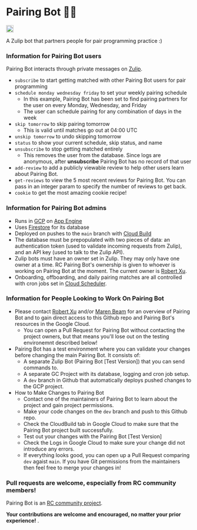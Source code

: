 # Pairing Bot :pear::robot:
<a href='http://www.recurse.com' title='Made with love at the Recurse Center'><img src='https://cloud.githubusercontent.com/assets/2883345/11325206/336ea5f4-9150-11e5-9e90-d86ad31993d8.png' height='20px'/></a>

A Zulip bot that partners people for pair programming practice :)

### Information for Pairing Bot users
Pairing Bot interacts through private messages on [Zulip](https://zulipchat.com/).
* `subscribe` to start getting matched with other Pairing Bot users for pair programming
* `schedule monday wednesday friday` to set your weekly pairing schedule
  * In this example, Pairing Bot has been set to find pairing partners for the user on every Monday, Wednesday, and Friday
  * The user can schedule pairing for any combination of days in the week
* `skip tomorrow` to skip pairing tomorrow
  * This is valid until matches go out at 04:00 UTC
* `unskip tomorrow` to undo skipping tomorrow
* `status` to show your current schedule, skip status, and name
* `unsubscribe` to stop getting matched entirely
  * This removes the user from the database. Since logs are anonymous, after **unsubscribe** Pairing Bot has no record of that user
* `add-review` to add a publicly viewable review to help other users learn about Pairing Bot.
* `get-reviews` to view the 5 most recent reviews for Pairing Bot. You can pass in an integer param to specify the number of reviews to get back.
* `cookie` to get the most amazing cookie recipe!

### Information for Pairing Bot admins
 * Runs in [GCP](https://cloud.google.com/) on [App Engine](https://cloud.google.com/appengine/docs/standard/)
 * Uses [Firestore](https://cloud.google.com/firestore/docs/) for its database
 * Deployed on pushes to the `main` branch with [Cloud Build](https://cloud.google.com/cloud-build/docs/)
 * The database must be prepopulated with two pieces of data:  an authentication token (used to validate incoming requests from Zulip), and an API key (used to talk to the Zulip API).
 * Zulip bots must have an owner set in Zulip. They may only have one owner at a time. RC Pairing Bot's ownership is given to whoever is working on Pairing Bot at the moment. The current owner is [Robert Xu](https://github.com/RobertXu).
 * Onboarding, offboarding, and daily pairing matches are all controlled with cron jobs set in [Cloud Scheduler](https://cloud.google.com/scheduler).

### Information for People Looking to Work On Pairing Bot
 * Please contact [Robert Xu](https://www.recurse.com/directory/4968-robert-xu) and/or [Maren Beam](https://www.recurse.com/directory/2907-maren-beam) for an overview of Pairing Bot and to gain direct access to this Github repo and Pairing Bot's resources in the Google Cloud.
   * You can open a Pull Request for Pairing Bot without contacting the project owners, but that means you'll lose out on the testing environemnt described below!
 * Pairing Bot has a test environment where you can validate your changes before changing the main Pairing Bot. It consists of:
   * A separate Zulip Bot (Pairing Bot [Test Version]) that you can send commands to.
   * A separate GC Project with its database, logging and cron job setup.
   * A `dev` branch in Github that automatically deploys pushed changes to the GCP project.
 * How to Make Changes to Pairing Bot
   * Contact one of the maintainers of Pairing Bot to learn about the project and gain project permissions.
   * Make your code changes on the `dev` branch and push to this Github repo.
   * Check the CloudBuild tab in Google Cloud to make sure that the Pairing Bot project built successfully.
   * Test out your changes with the Pairing Bot [Test Version]
   * Check the Logs in Google Cloud to make sure your change did not introduce any errors.
   * If everything looks good, you can open up a Pull Request comparing `dev` agaist `main`. If you have Git permissions from the maintainers then feel free to merge your changes in!

### Pull requests are welcome, especially from RC community members!
Pairing Bot is an [RC community project](https://recurse.zulipchat.com/#narrow/stream/198090-rc-community.20software).

**Your contributions are welcome and encouraged, no matter your prior experience!**
.  

